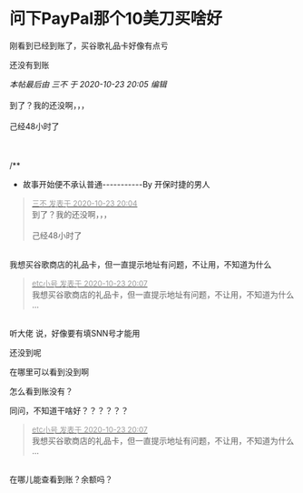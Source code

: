 # 问下PayPal那个10美刀买啥好


刚看到已经到账了，买谷歌礼品卡好像有点亏

还没有到账

<i class="pstatus"> 本帖最后由 三不 于 2020-10-23 20:05 编辑 </i><br />
<br />
到了？我的还没啊，，，<br />
<br />
己经48小时了<br />
<br />
<br />
<br />
/**<br />
 * 故事开始便不承认普通-----------By 开保时捷的男人

<div class="quote"><blockquote><font size="2"><a href="https://www.hostloc.com/forum.php?mod=redirect&amp;goto=findpost&amp;pid=9342927&amp;ptid=757745" target="_blank"><font color="#999999">三不 发表于 2020-10-23 20:04</font></a></font><br />
到了？我的还没啊，，，<br />
<br />
己经48小时了</blockquote></div><br />
我想买谷歌商店的礼品卡，但一直提示地址有问题，不让用，不知道为什么

<div class="quote"><blockquote><font size="2"><a href="https://www.hostloc.com/forum.php?mod=redirect&amp;goto=findpost&amp;pid=9342945&amp;ptid=757745" target="_blank"><font color="#999999">etc小号 发表于 2020-10-23 20:07</font></a></font><br />
我想买谷歌商店的礼品卡，但一直提示地址有问题，不让用，不知道为什么 ...</blockquote></div><br />
听大佬 说，好像要有填SNN号才能用

还没到呢

在哪里可以看到没到啊

怎么看到账没有？

同问，不知道干啥好？？？？？？

<div class="quote"><blockquote><font size="2"><a href="https://www.hostloc.com/forum.php?mod=redirect&amp;goto=findpost&amp;pid=9342945&amp;ptid=757745" target="_blank"><font color="#999999">etc小号 发表于 2020-10-23 20:07</font></a></font><br />
我想买谷歌商店的礼品卡，但一直提示地址有问题，不让用，不知道为什么 ...</blockquote></div><br />
在哪儿能查看到账？余额吗？
